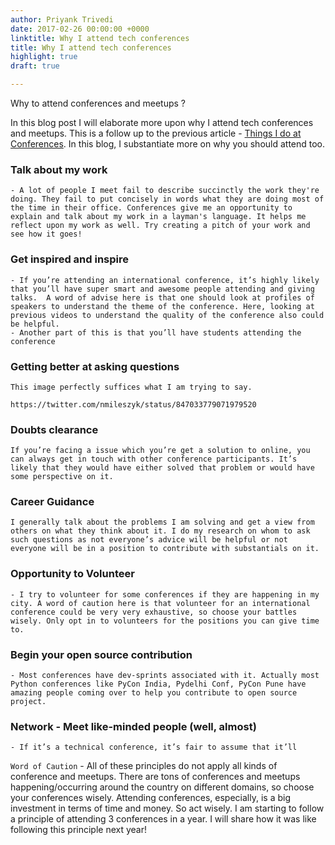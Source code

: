 ```yaml
---
author: Priyank Trivedi
date: 2017-02-26 00:00:00 +0000
linktitle: Why I attend tech conferences
title: Why I attend tech conferences
highlight: true
draft: true

---
```

Why to attend conferences and meetups ?

In this blog post I will elaborate more upon why I attend tech conferences and meetups. This is a follow up to the previous article - [Things I do at Conferences](). In this blog, I substantiate more on why you should attend too.

### Talk about my work
    - A lot of people I meet fail to describe succinctly the work they're doing. They fail to put concisely in words what they are doing most of the time in their office. Conferences give me an opportunity to explain and talk about my work in a layman's language. It helps me reflect upon my work as well. Try creating a pitch of your work and see how it goes!

### Get inspired and inspire
    - If you’re attending an international conference, it’s highly likely that you’ll have super smart and awesome people attending and giving talks.  A word of advise here is that one should look at profiles of speakers to understand the theme of the conference. Here, looking at previous videos to understand the quality of the conference also could be helpful.
    - Another part of this is that you’ll have students attending the conference 


### Getting better at asking questions
    This image perfectly suffices what I am trying to say.

    https://twitter.com/nmileszyk/status/847033779071979520
    
### Doubts clearance
    If you’re facing a issue which you’re get a solution to online, you can always get in touch with other conference participants. It’s likely that they would have either solved that problem or would have some perspective on it. 

### Career Guidance
	I generally talk about the problems I am solving and get a view from others on what they think about it. I do my research on whom to ask such questions as not everyone’s advice will be helpful or not everyone will be in a position to contribute with substantials on it.

### Opportunity to Volunteer 
	- I try to volunteer for some conferences if they are happening in my city. A word of caution here is that volunteer for an international conference could be very very exhaustive, so choose your battles wisely. Only opt in to volunteers for the positions you can give time to.

### Begin your open source contribution
    - Most conferences have dev-sprints associated with it. Actually most Python conferences like PyCon India, Pydelhi Conf, PyCon Pune have amazing people coming over to help you contribute to open source project.

### Network - Meet like-minded people (well, almost)
    - If it’s a technical conference, it’s fair to assume that it’ll 

```Word of Caution``` - All of these principles do not apply all kinds of conference and meetups. There are tons of conferences and meetups happening/occurring around the country on different domains, so choose your conferences wisely. Attending conferences, especially, is a big investment in terms of time and money. So act wisely. I am starting to follow a principle of attending 3 conferences in a year. I will share how it was like following this principle next year!

